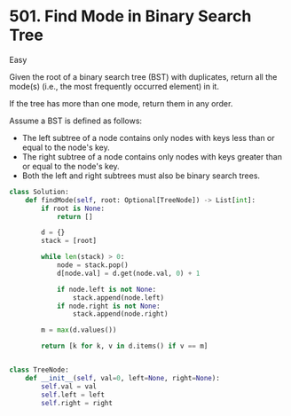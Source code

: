 # 501. Find Mode in Binary Search Tree

Easy

Given the root of a binary search tree (BST) with duplicates, return all the mode(s) (i.e., the most frequently occurred element) in it.

If the tree has more than one mode, return them in any order.

Assume a BST is defined as follows:

- The left subtree of a node contains only nodes with keys less than or equal to the node's key.
- The right subtree of a node contains only nodes with keys greater than or equal to the node's key.
- Both the left and right subtrees must also be binary search trees.

```python
class Solution:
    def findMode(self, root: Optional[TreeNode]) -> List[int]:
        if root is None:
            return []

        d = {}
        stack = [root]

        while len(stack) > 0:
            node = stack.pop()
            d[node.val] = d.get(node.val, 0) + 1

            if node.left is not None:
                stack.append(node.left)
            if node.right is not None:
                stack.append(node.right)

        m = max(d.values())

        return [k for k, v in d.items() if v == m]


class TreeNode:
    def __init__(self, val=0, left=None, right=None):
        self.val = val
        self.left = left
        self.right = right
```
